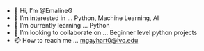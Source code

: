 - 👋 Hi, I’m @EmalineG
- 👀 I’m interested in ... Python, Machine Learning, AI
- 🌱 I’m currently learning ... Python
- 💞️ I’m looking to collaborate on ... Beginner level python projects
- 📫 How to reach me ... mgayhart0@ivc.edu 



